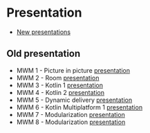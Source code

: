 # Presentation

* [New presentations](https://mercandj.github.io/presentation/)

## Old presentation

* MWM 1 - Picture in picture [presentation](https://github.com/Mercandj/presentation/blob/master/mwm-1-picture-in-picture/PITCHME.md)
* MWM 2 - Room [presentation](https://github.com/Mercandj/presentation/blob/master/mwm-2-room/PITCHME.md)
* MWM 3 - Kotlin 1 [presentation](https://github.com/Mercandj/presentation/blob/master/mwm-3-kotlin-1/presentation/PITCHME.md)
* MWM 4 - Kotlin 2 [presentation](https://github.com/Mercandj/presentation/blob/master/mwm-4-kotlin-2/presentation/PITCHME.md)
* MWM 5 - Dynamic delivery [presentation](https://github.com/Mercandj/presentation/blob/master/mwm-5-dynamic-delivery/presentation/PITCHME.md)
* MWM 6 - Kotlin Multiplatform 1 [presentation](https://github.com/Mercandj/presentation/blob/master/mwm-6-kotlin-multiplatform-1/presentation/PITCHME.md)
* MWM 7 - Modularization [presentation](https://github.com/Mercandj/presentation/blob/master/mwm-7-modularization/PITCHME.md)
* MWM 8 - Modularization [presentation](https://github.com/Mercandj/presentation/blob/master/mwm-8-team-android-presentation/PITCHME.md)